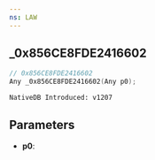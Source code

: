 ```yaml
---
ns: LAW
---
```

## _0x856CE8FDE2416602

```c
// 0x856CE8FDE2416602
Any _0x856CE8FDE2416602(Any p0);
```

```
NativeDB Introduced: v1207
```

## Parameters
* **p0**:
